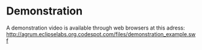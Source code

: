 # Demonstration #

A demonstration video is available through web browsers at this adress: http://agrum.eclipselabs.org.codespot.com/files/demonstration_example.swf